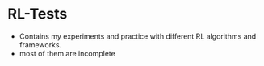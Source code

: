 # RL-Tests
- Contains my experiments and practice with different RL algorithms and frameworks.
- most of them are incomplete
